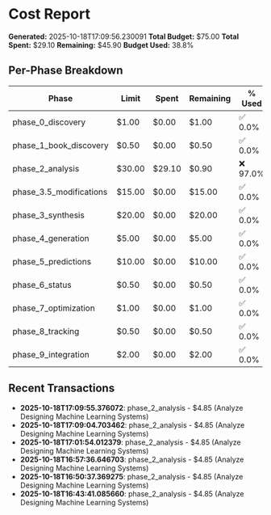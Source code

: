 # Cost Report

**Generated:** 2025-10-18T17:09:56.230091
**Total Budget:** $75.00
**Total Spent:** $29.10
**Remaining:** $45.90
**Budget Used:** 38.8%

## Per-Phase Breakdown

| Phase | Limit | Spent | Remaining | % Used |
|-------|-------|-------|-----------|--------|
| phase_0_discovery | $1.00 | $0.00 | $1.00 | ✅ 0.0% |
| phase_1_book_discovery | $0.50 | $0.00 | $0.50 | ✅ 0.0% |
| phase_2_analysis | $30.00 | $29.10 | $0.90 | ❌ 97.0% |
| phase_3.5_modifications | $15.00 | $0.00 | $15.00 | ✅ 0.0% |
| phase_3_synthesis | $20.00 | $0.00 | $20.00 | ✅ 0.0% |
| phase_4_generation | $5.00 | $0.00 | $5.00 | ✅ 0.0% |
| phase_5_predictions | $10.00 | $0.00 | $10.00 | ✅ 0.0% |
| phase_6_status | $0.50 | $0.00 | $0.50 | ✅ 0.0% |
| phase_7_optimization | $1.00 | $0.00 | $1.00 | ✅ 0.0% |
| phase_8_tracking | $0.50 | $0.00 | $0.50 | ✅ 0.0% |
| phase_9_integration | $2.00 | $0.00 | $2.00 | ✅ 0.0% |

## Recent Transactions

- **2025-10-18T17:09:55.376072**: phase_2_analysis - $4.85 (Analyze Designing Machine Learning Systems)
- **2025-10-18T17:09:04.703462**: phase_2_analysis - $4.85 (Analyze Designing Machine Learning Systems)
- **2025-10-18T17:01:54.012379**: phase_2_analysis - $4.85 (Analyze Designing Machine Learning Systems)
- **2025-10-18T16:57:36.646703**: phase_2_analysis - $4.85 (Analyze Designing Machine Learning Systems)
- **2025-10-18T16:50:37.369275**: phase_2_analysis - $4.85 (Analyze Designing Machine Learning Systems)
- **2025-10-18T16:43:41.085660**: phase_2_analysis - $4.85 (Analyze Designing Machine Learning Systems)
